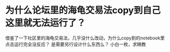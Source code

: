 # 为什么论坛里的海龟交易法copy到自己这里就无法运行了？

借鉴了一下社区里的海龟交易法，几乎没什么改动，为什么copy到的notebook里点击运行完全没反应？
是需要另行设计什么东西么？
小白一枚，求赐教